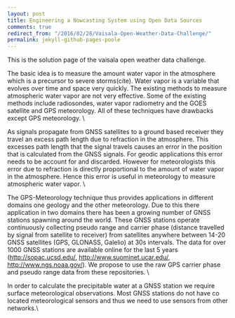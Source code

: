 ```yaml
---
layout: post
title: Engineering a Nowcasting System using Open Data Sources
comments: true 
redirect_from: "/2016/02/28/Vaisala-Open-Weather-Data-Challenge/"
permalink: jekyll-github-pages-poole 
---
```

This is the solution page of the vaisala open weather data challenge. 

The basic idea is to measure the amount water vapor in the atmosphere which is a precursor to severe storms(cite). Water vapor is a variable that evolves over time and space very quickly. The existing methods to measure atmospheric water vapor are not very effective. Some of the existing methods include radiosondes, water vapor radiometry and the GOES satellite and GPS meteorology. All of these techniques have drawbacks except GPS meteorology. \\

As signals propagate from GNSS satellites to a ground based receiver they travel an excess path length due to refraction in the atmosphere. This excesses path length that the signal travels causes an error in the position that is calculated from the GNSS signals. For geodic applications this error needs to be account for and discarded. However for meteorologists this error due to refraction is directly proportional to the amount of water vapor in the atmosphere. Hence this error is useful in meteorology to measure atmospheric water vapor. \\

The GPS-Meteorology technique thus provides applications in different domains one geology and the other meteorology. Due to this there application in two domains there has been a growing number of GNSS stations spawning around the world. These GNSS stations operate continuously collecting pseudo range and carrier phase (distance travelled by signal from satellite to receiver) from satellites anywhere between 14-20 GNSS satellites (GPS, GLONASS, Galelio) at 30s intervals. The data for over 1000 GNSS stations are available online for the last 5 years (http://sopac.ucsd.edu/,  http://www.suominet.ucar.edu/, http://www.ngs.noaa.gov/). We propose to use the raw GPS carrier phase and pseudo range data from these repositories. \\

In order to calculate the precipitable water at a GNSS station we require surface meteorological observations. Most GNSS stations do not have co located meteorological sensors and thus we need to use sensors from other networks.\\
